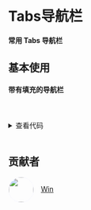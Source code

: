 # Tabs导航栏
 
#### 常用 Tabs 导航栏
 
## 基本使用
 
#### 带有填充的导航栏
<br/>
<Tabs-SupplierType></Tabs-SupplierType>
<br/>
<details>

```vue
<template>
  <div class="test">
    <div style="width: 600px">
      <SupplierType
        :typeList="typeList"
        v-model:activeValue="activeValue"
        @changeClick="changeClick"
      ></SupplierType>
    </div>
  </div>
</template>
<script setup>
import { ref } from "vue";
const typeList = [
  { name: "选项1", value: 1 },
  { name: "选项2", value: 2 },
  { name: "选项3", value: 3 },
];
const activeValue = ref(0);
const changeClick = (event, item, index) => {
  console.log(event, item, index);
};
</script>

```
<summary>查看代码</summary>
</details>
<br/>

## 贡献者

<div>
  <img  style='width:50px;border-radius: 9999px;vertical-align: middle;margin-right: 10px;border: 1px ghostwhite solid;' src="https://avatars.githubusercontent.com/u/78008994?v=4"/>
  <a href="https://github.com/ITAurora">Win</a>
</div>